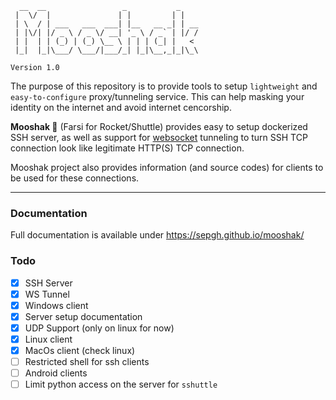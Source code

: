 ```
  __  __                 _           _    
 |  \/  |               | |         | |   
 | \  / | ___   ___  ___| |__   __ _| | __
 | |\/| |/ _ \ / _ \/ __| '_ \ / _` | |/ /
 | |  | | (_) | (_) \__ \ | | | (_| |   < 
 |_|  |_|\___/ \___/|___/_| |_|\__,_|_|\_\
                                                                                    
Version 1.0
```

The purpose of this repository is to provide tools to setup `lightweight` and `easy-to-configure` proxy/tunneling service. This can help masking your identity on the internet and avoid internet cencorship.

**Mooshak :rocket:** (Farsi for Rocket/Shuttle) provides easy to setup dockerized SSH server, as well as support for [websocket](https://github.com/erebe/wstunnel) tunneling to turn SSH TCP connection look like legitimate HTTP(S) TCP connection.

Mooshak project also provides information (and source codes) for clients to be used for these connections.

---
### Documentation

Full documentation is available under https://sepgh.github.io/mooshak/

### Todo

- [X] SSH Server
- [x] WS Tunnel
- [X] Windows client
- [X] Server setup documentation
- [X] UDP Support (only on linux for now)
- [X] Linux client
- [X] MacOs client (check linux)
- [ ] Restricted shell for ssh clients
- [ ] Android clients
- [ ] Limit python access on the server for `sshuttle`
